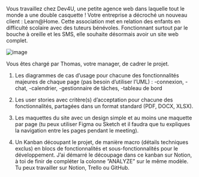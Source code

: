 Vous travaillez chez Dev4U, une petite agence web dans laquelle tout le monde a une double casquette !
Votre entreprise a décroché un nouveau client : Learn@Home.
Cette association met en relation des enfants en difficulté scolaire avec des tuteurs bénévoles.
Fonctionnant surtout par le bouche à oreille et les SMS, elle souhaite désormais avoir un site web complet. 

 ![image](https://github.com/yazid78/Learn-Home/assets/136811593/1867ad3a-6a95-4d03-95b2-89931cbd05e6)

Vous êtes chargé par Thomas, votre manager, de cadrer le projet. 

1) Les diagrammes de cas d’usage pour chacune des fonctionnalités majeures de chaque page (pas besoin d’utiliser l’UML) :
-connexion,
-chat,
-calendrier,
-gestionnaire de tâches,
-tableau de bord

2) Les user stories avec critère(s) d’acceptation pour chacune des fonctionnalités, partagées dans un format standard (PDF, DOCX, XLSX).

3) Les maquettes du site avec un design simple et au moins une maquette par page (tu peux utiliser Figma ou Sketch et il faudra que tu expliques la navigation entre les pages pendant le meeting).

4) Un Kanban découpant le projet, de manière macro (détails techniques exclus) en blocs de fonctionnalités et sous-fonctionnalités pour le développement.
J’ai démarré le découpage dans ce kanban sur Notion, à toi de finir de compléter la colonne ”ANALYZE” sur le même modèle. Tu peux travailler sur Notion, Trello ou GitHub.
